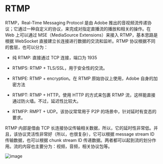 # RTMP

RTMP，Real-Time Messaging Protocol 是由 Adobe 推出的音视频流传递协议；它通过一种自定义的协议，来完成对指定直播流的播放和相关的操作。在 Web 上可以通过 MSE（MediaSource Extensions）来接入 RTMP，基本思路是根据 WebSocket 直接建立长连接进行数据的交流和监听。RTMP 协议根据不同的套层，也可以分为：

- 纯 RTMP: 直接通过 TCP 连接，端口为 1935

- RTMPS: RTMP + TLS/SSL，用于安全性的交流。

- RTMPE: RTMP + encryption。在 RTMP 原始协议上使用，Adobe 自身的加密方法

- RTMPT: RTMP + HTTP。使用 HTTP 的方式来包裹 RTMP 流，这样能直接通过防火墙。不过，延迟性比较大。

- RTMFP: RMPT + UDP。该协议常常用于 P2P 的场景中，针对延时有变态的要求。

RTMP 内部是借由 TCP 长连接协议传输相关数据，所以，它的延时性非常低。并且，该协议灵活性非常好（所以，也很复杂），它可以根据 message stream ID 传输数据，也可以根据 chunk stream ID 传递数据。两者都可以起到流的划分作用。流的内容也主要分为：视频，音频，相关协议包等。

![image](https://user-images.githubusercontent.com/5803001/47570269-56bf3d80-d968-11e8-8e9c-4fc8a5e1a873.png)

